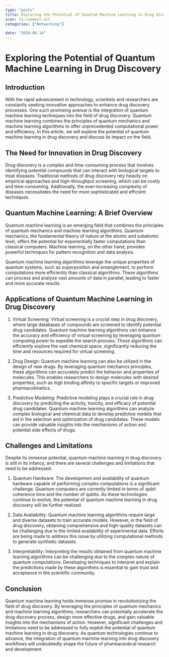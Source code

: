```yaml
---
type: "posts"
title: Exploring the Potential of Quantum Machine Learning in Drug Discovery
icon: fa-comment-alt
categories: ["Networking"]

date: "2018-06-14"
---
```




# Exploring the Potential of Quantum Machine Learning in Drug Discovery

## Introduction

With the rapid advancement in technology, scientists and researchers are constantly seeking innovative approaches to enhance drug discovery processes. One such promising avenue is the integration of quantum machine learning techniques into the field of drug discovery. Quantum machine learning combines the principles of quantum mechanics and machine learning algorithms to offer unprecedented computational power and efficiency. In this article, we will explore the potential of quantum machine learning in drug discovery and discuss its impact on the field.

## The Need for Innovation in Drug Discovery

Drug discovery is a complex and time-consuming process that involves identifying potential compounds that can interact with biological targets to treat diseases. Traditional methods of drug discovery rely heavily on empirical approaches and high-throughput screening, which can be costly and time-consuming. Additionally, the ever-increasing complexity of diseases necessitates the need for more sophisticated and efficient techniques.

## Quantum Machine Learning: A Brief Overview

Quantum machine learning is an emerging field that combines the principles of quantum mechanics and machine learning algorithms. Quantum mechanics, the fundamental theory of nature at the atomic and subatomic level, offers the potential for exponentially faster computations than classical computers. Machine learning, on the other hand, provides powerful techniques for pattern recognition and data analysis.

Quantum machine learning algorithms leverage the unique properties of quantum systems, such as superposition and entanglement, to perform computations more efficiently than classical algorithms. These algorithms can process and analyze vast amounts of data in parallel, leading to faster and more accurate results.

## Applications of Quantum Machine Learning in Drug Discovery

1. Virtual Screening: Virtual screening is a crucial step in drug discovery, where large databases of compounds are screened to identify potential drug candidates. Quantum machine learning algorithms can enhance the accuracy and efficiency of virtual screening by leveraging quantum computing power to expedite the search process. These algorithms can efficiently explore the vast chemical space, significantly reducing the time and resources required for virtual screening.

2. Drug Design: Quantum machine learning can also be utilized in the design of new drugs. By leveraging quantum mechanics principles, these algorithms can accurately predict the behavior and properties of molecules. This enables researchers to design molecules with desired properties, such as high binding affinity to specific targets or improved pharmacokinetics.

3. Predictive Modeling: Predictive modeling plays a crucial role in drug discovery by predicting the activity, toxicity, and efficacy of potential drug candidates. Quantum machine learning algorithms can analyze complex biological and chemical data to develop predictive models that aid in the selection and optimization of drug candidates. These models can provide valuable insights into the mechanisms of action and potential side effects of drugs.

## Challenges and Limitations

Despite its immense potential, quantum machine learning in drug discovery is still in its infancy, and there are several challenges and limitations that need to be addressed:

1. Quantum Hardware: The development and availability of quantum hardware capable of performing complex computations is a significant challenge. Quantum computers are currently limited in terms of qubit coherence time and the number of qubits. As these technologies continue to evolve, the potential of quantum machine learning in drug discovery will be further realized.

2. Data Availability: Quantum machine learning algorithms require large and diverse datasets to train accurate models. However, in the field of drug discovery, obtaining comprehensive and high-quality datasets can be challenging due to the limited availability of experimental data. Efforts are being made to address this issue by utilizing computational methods to generate synthetic datasets.

3. Interpretability: Interpreting the results obtained from quantum machine learning algorithms can be challenging due to the complex nature of quantum computations. Developing techniques to interpret and explain the predictions made by these algorithms is essential to gain trust and acceptance in the scientific community.

## Conclusion

Quantum machine learning holds immense promise in revolutionizing the field of drug discovery. By leveraging the principles of quantum mechanics and machine learning algorithms, researchers can potentially accelerate the drug discovery process, design more effective drugs, and gain valuable insights into the mechanisms of action. However, significant challenges and limitations need to be addressed to fully exploit the potential of quantum machine learning in drug discovery. As quantum technologies continue to advance, the integration of quantum machine learning into drug discovery workflows will undoubtedly shape the future of pharmaceutical research and development.